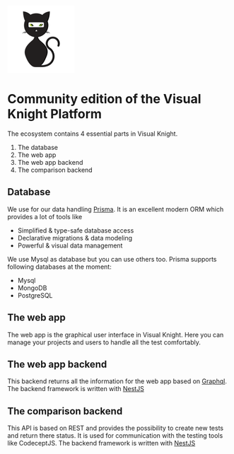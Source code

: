 ![Visual Knight](visual-knight.png)

# Community edition of the Visual Knight Platform

The ecosystem contains 4 essential parts in Visual Knight.

1. The database
2. The web app
3. The web app backend
4. The comparison backend

## Database

We use for our data handling [Prisma](https://www.prisma.io/). It is an excellent modern ORM which provides a lot of tools like

- Simplified & type-safe database access
- Declarative migrations & data modeling
- Powerful & visual data management

We use Mysql as database but you can use others too.
Prisma supports following databases at the moment:

- Mysql
- MongoDB
- PostgreSQL

## The web app

The web app is the graphical user interface in Visual Knight. Here you can manage your projects and users to handle all the test comfortably.

## The web app backend

This backend returns all the information for the web app based on [Graphql](https://graphql.org/). The backend framework is written with [NestJS](https://nestjs.com/)

## The comparison backend

This API is based on REST and provides the possibility to create new tests and return there status. It is used for communication with the testing tools like CodeceptJS. The backend framework is written with [NestJS](https://nestjs.com/)
